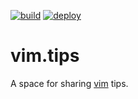 [![build](https://github.com/vim-tips/vim.tips/actions/workflows/build.yml/badge.svg?branch=preview)](https://github.com/vim-tips/vim.tips/actions/workflows/build.yml)
[![deploy](https://github.com/vim-tips/vim.tips/actions/workflows/deploy.yml/badge.svg)](https://github.com/vim-tips/vim.tips/actions/workflows/deploy.yml)

# vim.tips

A space for sharing [vim](https://www.vim.org/) tips.
